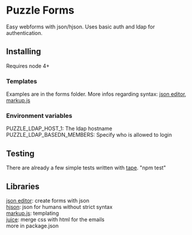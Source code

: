 # Puzzle Forms
Easy webforms with json/hjson. Uses basic auth and ldap for authentication.

## Installing
Requires node 4+

### Templates
Examples are in the forms folder. More infos regarding syntax: [json editor](https://www.npmjs.com/package/json-editor), [markup.js](https://github.com/adammark/Markup.js/)

### Environment variables
PUZZLE_LDAP_HOST_1: The ldap hostname  
PUZZLE_LDAP_BASEDN_MEMBERS: Specify who is allowed to login

## Testing
There are already a few simple tests written with [tape](https://www.npmjs.com/package/tape). "npm test" 

## Libraries
[json editor](https://www.npmjs.com/package/json-editor): create forms with json  
[hjson](https://www.npmjs.com/package/json-editor): json for humans without strict syntax  
[markup.js](https://github.com/adammark/Markup.js/): templating  
[juice](https://www.npmjs.com/package/juice): merge css with html for the emails  
more in package.json

